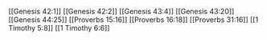 [[Genesis 42:1]]
[[Genesis 42:2]]
[[Genesis 43:4]]
[[Genesis 43:20]]
[[Genesis 44:25]]
[[Proverbs 15:16]]
[[Proverbs 16:18]]
[[Proverbs 31:16]]
[[1 Timothy 5:8]]
[[1 Timothy 6:6]]
